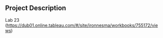 ## Project Description
Lab 23  (https://dub01.online.tableau.com/#/site/ironnesma/workbooks/755172/views)
